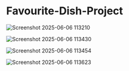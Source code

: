 # Favourite-Dish-Project

![Screenshot 2025-06-06 113210](https://github.com/user-attachments/assets/c75d58dd-f111-4ad0-84ad-4d49b0c7a20b)

![Screenshot 2025-06-06 113430](https://github.com/user-attachments/assets/8ad2afc9-4582-4721-8444-b374d95821ae)

![Screenshot 2025-06-06 113454](https://github.com/user-attachments/assets/021fd0e2-c168-4f27-9ca7-a025aaaed408)

![Screenshot 2025-06-06 113623](https://github.com/user-attachments/assets/9c9b691f-8200-4dce-b939-e5ecc97760e7)




